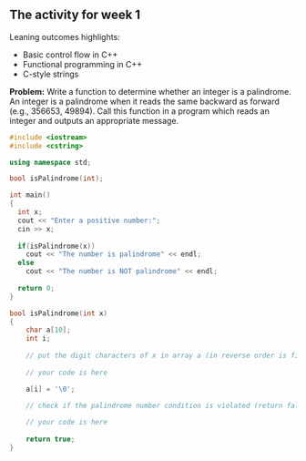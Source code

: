 ## The activity for week 1

Leaning outcomes highlights: 
- Basic control flow in C++
- Functional programming in C++
- C-style strings

**Problem:** Write a function to determine whether an integer is a palindrome. An integer is a palindrome when it reads the same backward as forward (e.g., 356653, 49894). Call this function in a program which reads an integer and outputs an appropriate message.  


```C++
#include <iostream>
#include <cstring>

using namespace std;

bool isPalindrome(int);

int main()
{
  int x;
  cout << "Enter a positive number:";
  cin >> x;
  
  if(isPalindrome(x))
    cout << "The number is palindrome" << endl;
  else
    cout << "The number is NOT palindrome" << endl;
    
  return 0;
}

bool isPalindrome(int x)
{
	char a[10];
	int i;
	
	// put the digit characters of x in array a (in reverse order is fine)
	
	// your code is here

	a[i] = '\0';

	// check if the palindrome number condition is violated (return false) 
	
	// your code is here
	
	return true;
}
```
